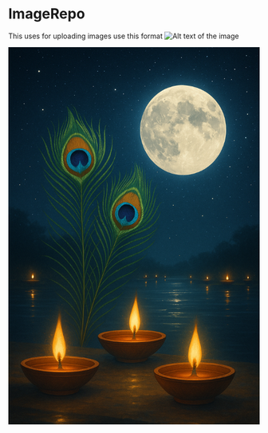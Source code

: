 # ImageRepo
This uses for uploading images
use this format
![Alt text of the image](https://github.com/username/repository/blob/master/img/octocat.png)


![Alt text of the image](https://github.com/shyam1234/ImageRepo/blob/main/ChatGPT%20Image%20Oct%206%2C%202025%2C%2008_17_39%20AM.png
)
